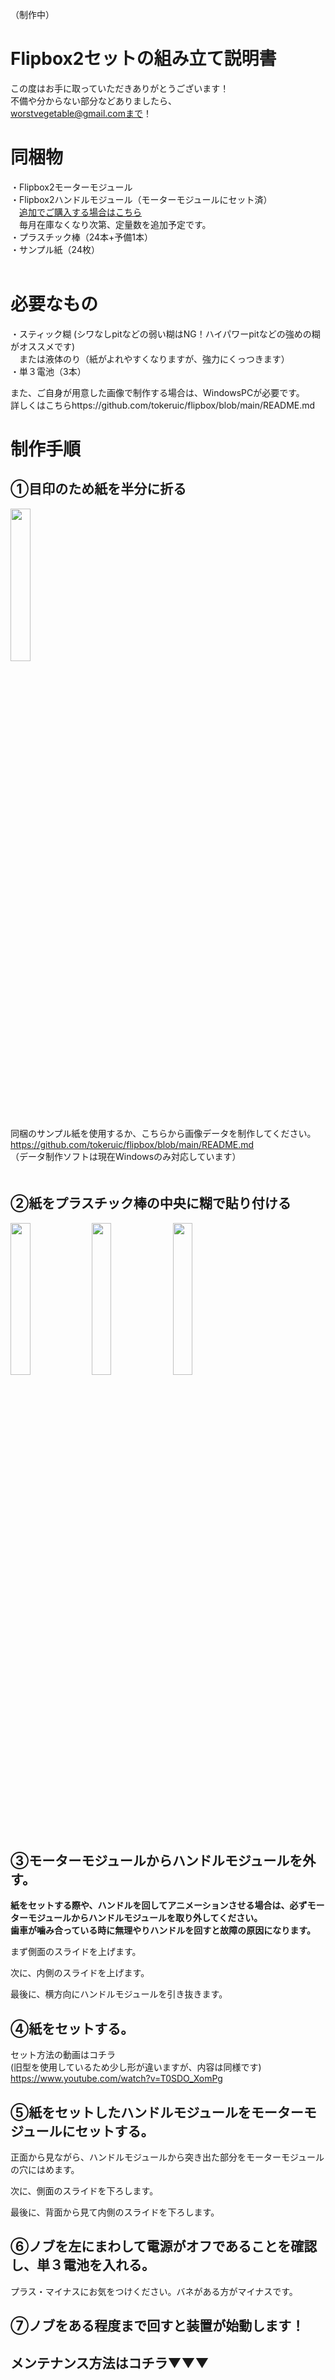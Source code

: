 （制作中）

# Flipbox2セットの組み立て説明書

この度はお手に取っていただきありがとうございます！  
不備や分からない部分などありましたら、  
worstvegetable@gmail.comまで！  


# 同梱物  
・Flipbox2モーターモジュール  
・Flipbox2ハンドルモジュール（モーターモジュールにセット済）  
　[追加でご購入する場合はこちら](https://saiyaco.booth.pm/items/6234946)  
　毎月在庫なくなり次第、定量数を追加予定です。  
・プラスチック棒（24本+予備1本）  
・サンプル紙（24枚）  
 
# 必要なもの
・スティック糊  (シワなしpitなどの弱い糊はNG！ハイパワーpitなどの強めの糊がオススメです)  
　または液体のり（紙がよれやすくなりますが、強力にくっつきます）  
・単３電池（3本）  
  
また、ご自身が用意した画像で制作する場合は、WindowsPCが必要です。  
詳しくはこちらhttps://github.com/tokeruic/flipbox/blob/main/README.md
# 制作手順
## ①目印のため紙を半分に折る
<img src="https://github.com/tokeruic/flipbox/assets/69045494/6729ad83-189a-4172-9e4c-1a02d7889d3c" width="25%">  
  
同梱のサンプル紙を使用するか、こちらから画像データを制作してください。  
https://github.com/tokeruic/flipbox/blob/main/README.md  
（データ制作ソフトは現在Windowsのみ対応しています）  
　　
## ②紙をプラスチック棒の中央に糊で貼り付ける

<img src="https://github.com/tokeruic/flipbox/assets/69045494/ffd60fe7-9c86-41c5-93db-369a9e6b53e6" width="25%">

<img src="https://github.com/tokeruic/flipbox/assets/69045494/c366392b-51b8-4ca2-aea1-01763fe28c7e" width="25%">

<img src="https://github.com/tokeruic/flipbox/assets/69045494/a6512fb5-0b72-41e6-bea2-651e3423e4b9" width="25%">

## ③モーターモジュールからハンドルモジュールを外す。
**紙をセットする際や、ハンドルを回してアニメーションさせる場合は、必ずモーターモジュールからハンドルモジュールを取り外してください。**  
**歯車が噛み合っている時に無理やりハンドルを回すと故障の原因になります。**  

まず側面のスライドを上げます。  
  
次に、内側のスライドを上げます。  
  
最後に、横方向にハンドルモジュールを引き抜きます。  
  


## ④紙をセットする。
  
セット方法の動画はコチラ  
(旧型を使用しているため少し形が違いますが、内容は同様です)  
https://www.youtube.com/watch?v=T0SDO_XomPg
   
## ⑤紙をセットしたハンドルモジュールをモーターモジュールにセットする。
正面から見ながら、ハンドルモジュールから突き出た部分をモーターモジュールの穴にはめます。  
  
次に、側面のスライドを下ろします。  
  
最後に、背面から見て内側のスライドを下ろします。  


    
## ⑥ノブを左にまわして電源がオフであることを確認し、単３電池を入れる。
プラス・マイナスにお気をつけください。バネがある方がマイナスです。  
## ⑦ノブをある程度まで回すと装置が始動します！

## メンテナンス方法はコチラ▼▼▼


